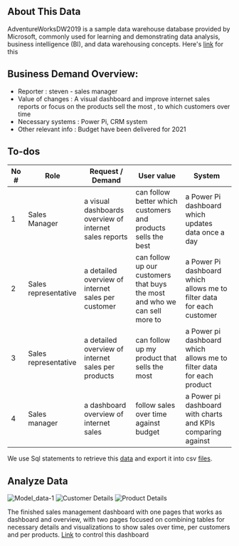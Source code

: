 ## About This Data
AdventureWorksDW2019 is a sample data warehouse database provided by Microsoft, commonly used for learning and demonstrating data analysis, business intelligence (BI), and data warehousing concepts. 
Here's [link](https://learn.microsoft.com/en-us/sql/samples/adventureworks-install-configure?view=sql-server-ver16&tabs=ssms) for this

## Business Demand Overview:
- Reporter : steven - sales manager
- Value of changes : A visual dashboard and improve internet sales reports or focus on the products sell the most , to which customers over time
- Necessary systems : Power Pi, CRM system
- Other relevant info : Budget have been delivered for 2021

## To-dos
| No #     | Role        | Request / Demand        | User value        | System        |
|--------------|--------------|--------------|--------------|--------------|
| 1  | Sales Manager  | a visual dashboards overview of internet sales reports  | can follow better which customers and products sells the best  | a Power Pi dashboard which updates data once a day  |
| 2  | Sales representative  | a detailed overview of internet sales per customer  | can follow up our customers that buys the most and who we can sell more to   | a Power Pi dashboard which allows me to filter data for each customer  |
| 3  | Sales representative  | a detailed overview of internet sales per products  | can follow up my product that sells the most  | a Power pi dashboard which allows me to filter data for each product  |
| 4  | Sales manager  | a dashboard overview of internet sales  | follow sales over time against budget  | a Power pi dashboard with charts and KPIs comparing against  |

We use Sql statements to retrieve this [data](https://github.com/duykhanh2612/Portfolio_Projects/tree/main/Business_demand/Sql%20statements) and export it into csv [files](https://github.com/duykhanh2612/Portfolio_Projects/tree/main/Business_demand/File%20csv).

## Analyze Data
 ![Model_data-1](https://github.com/user-attachments/assets/1c870b48-368a-48bd-a2ca-4ea48bb70a87)
 ![Customer Details](https://github.com/user-attachments/assets/7313196e-614e-4ebe-99d7-c5f744339af8)
 ![Product Details](https://github.com/user-attachments/assets/9d36d0b8-569d-4922-8fc5-4e6301f7cc9c)


The finished sales management dashboard with one pages that 
works as dashboard and overview, with two pages focused on 
combining tables for necessary details and visualizations to show 
sales over time, per customers and per products. [Link](https://app.powerbi.com/view?r=eyJrIjoiM2E0YjgwNTUtYjYxNi00YmI2LTlhOWItNjc0N2ExYTZjNjg3IiwidCI6ImU4YTc3YWM0LTNhMDQtNDkwNC1iYmIzLTZmMjY4OGNjY2FlZSJ9) to control this dashboard

